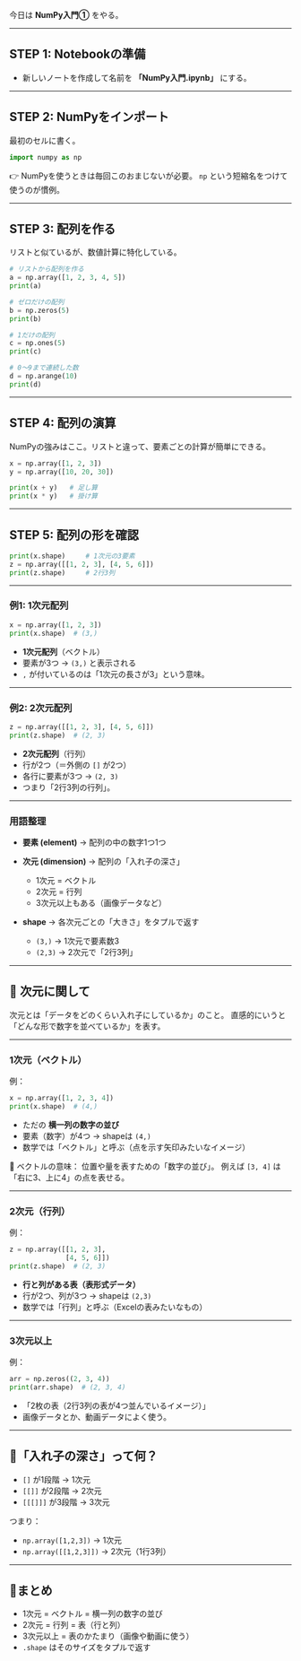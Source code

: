 今日は **NumPy入門①** をやる。

---

## STEP 1: Notebookの準備

* 新しいノートを作成して名前を
  **「NumPy入門.ipynb」** にする。

---

## STEP 2: NumPyをインポート

最初のセルに書く。

```python
import numpy as np
```

👉 NumPyを使うときは毎回このおまじないが必要。
`np` という短縮名をつけて使うのが慣例。

---

## STEP 3: 配列を作る

リストと似ているが、数値計算に特化している。

```python
# リストから配列を作る
a = np.array([1, 2, 3, 4, 5])
print(a)

# ゼロだけの配列
b = np.zeros(5)
print(b)

# 1だけの配列
c = np.ones(5)
print(c)

# 0〜9まで連続した数
d = np.arange(10)
print(d)
```

---

## STEP 4: 配列の演算

NumPyの強みはここ。リストと違って、要素ごとの計算が簡単にできる。

```python
x = np.array([1, 2, 3])
y = np.array([10, 20, 30])

print(x + y)   # 足し算
print(x * y)   # 掛け算
```

---

## STEP 5: 配列の形を確認

```python
print(x.shape)     # 1次元の3要素
z = np.array([[1, 2, 3], [4, 5, 6]])
print(z.shape)     # 2行3列
```

---

### 例1: 1次元配列

```python
x = np.array([1, 2, 3])
print(x.shape)  # (3,)
```

* **1次元配列**（ベクトル）
* 要素が3つ → `(3,)` と表示される
* `,` が付いているのは「1次元の長さが3」という意味。

---

### 例2: 2次元配列

```python
z = np.array([[1, 2, 3], [4, 5, 6]])
print(z.shape)  # (2, 3)
```

* **2次元配列**（行列）
* 行が2つ（＝外側の `[]` が2つ）
* 各行に要素が3つ → `(2, 3)`
* つまり「2行3列の行列」。

---

### 用語整理

* **要素 (element)** → 配列の中の数字1つ1つ
* **次元 (dimension)** → 配列の「入れ子の深さ」

  * 1次元 = ベクトル
  * 2次元 = 行列
  * 3次元以上もある（画像データなど）
* **shape** → 各次元ごとの「大きさ」をタプルで返す

  * `(3,)` → 1次元で要素数3
  * `(2,3)` → 2次元で「2行3列」

---

## 🔹 次元に関して

次元とは「データをどのくらい入れ子にしているか」のこと。
直感的にいうと「どんな形で数字を並べているか」を表す。

---

### 1次元（ベクトル）

例：

```python
x = np.array([1, 2, 3, 4])
print(x.shape)  # (4,)
```

* ただの **横一列の数字の並び**
* 要素（数字）が4つ → shapeは `(4,)`
* 数学では「ベクトル」と呼ぶ（点を示す矢印みたいなイメージ）

📌 ベクトルの意味：
位置や量を表すための「数字の並び」。
例えば `[3, 4]` は「右に3、上に4」の点を表せる。

---

### 2次元（行列）

例：

```python
z = np.array([[1, 2, 3], 
              [4, 5, 6]])
print(z.shape)  # (2, 3)
```

* **行と列がある表（表形式データ）**
* 行が2つ、列が3つ → shapeは `(2,3)`
* 数学では「行列」と呼ぶ（Excelの表みたいなもの）

---

### 3次元以上

例：

```python
arr = np.zeros((2, 3, 4))
print(arr.shape)  # (2, 3, 4)
```

* 「2枚の表（2行3列の表が4つ並んでいるイメージ）」
* 画像データとか、動画データによく使う。

---

## 🔹「入れ子の深さ」って何？

* `[]` が1段階 → 1次元
* `[[]]` が2段階 → 2次元
* `[[[]]]` が3段階 → 3次元

つまり：

* `np.array([1,2,3])` → 1次元
* `np.array([[1,2,3]])` → 2次元（1行3列）

---

## 🔹まとめ

* 1次元 = ベクトル = 横一列の数字の並び
* 2次元 = 行列 = 表（行と列）
* 3次元以上 = 表のかたまり（画像や動画に使う）
* `.shape` はそのサイズをタプルで返す

